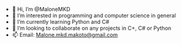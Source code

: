 - 👋 Hi, I’m @MaloneMKD
- 👀 I’m interested in programming and computer science in general
- 🌱 I’m currently learning Python and C#
- 💞️ I’m looking to collaborate on any projects in C+, C# or Python
- 📫 Email: Malone.mkd.makoto@gmail.com

<!---
MaloneMKD/MaloneMKD is a ✨ special ✨ repository because its `README.md` (this file) appears on your GitHub profile.
You can click the Preview link to take a look at your changes.
--->
